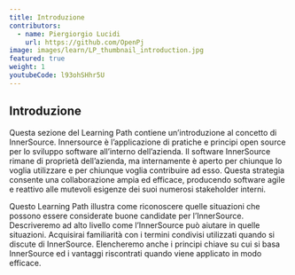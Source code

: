 ```yaml
---
title: Introduzione
contributors:
  - name: Piergiorgio Lucidi
    url: https://github.com/OpenPj
image: images/learn/LP_thumbnail_introduction.jpg
featured: true
weight: 1
youtubeCode: l93ohSHhr5U
---
```

<div class="sect1">
<h2 id="_introduzione">Introduzione</h2>
<div class="sectionbody">
<div class="paragraph">
<p>Questa sezione del Learning Path contiene un&#8217;introduzione al concetto di InnerSource.
Innersource è l&#8217;applicazione di pratiche e principi open source per lo sviluppo software all&#8217;interno dell&#8217;azienda.
Il software InnerSource rimane di proprietà dell&#8217;azienda, ma internamente è aperto per chiunque lo voglia utilizzare e per chiunque voglia contribuire ad esso.
Questa strategia consente una collaborazione ampia ed efficace, producendo software agile e reattivo alle mutevoli esigenze dei suoi numerosi stakeholder interni.</p>
</div>
<div class="paragraph">
<p>Questo Learning Path illustra come riconoscere quelle situazioni che possono essere considerate buone candidate per l&#8217;InnerSource.
Descriveremo ad alto livello come l&#8217;InnerSource può aiutare in quelle situazioni.
Acquisirai familiarità con i termini condivisi utilizzati quando si discute di InnerSource.
Elencheremo anche i principi chiave su cui si basa InnerSource ed i vantaggi riscontrati quando viene applicato in modo efficace.</p>
</div>
</div>
</div>
<!--- This file autogenerated from https://github.com/InnerSourceCommons/InnerSourceLearningPath/blob/master/scripts/generate_new_site_learning_path_markdown.js -->